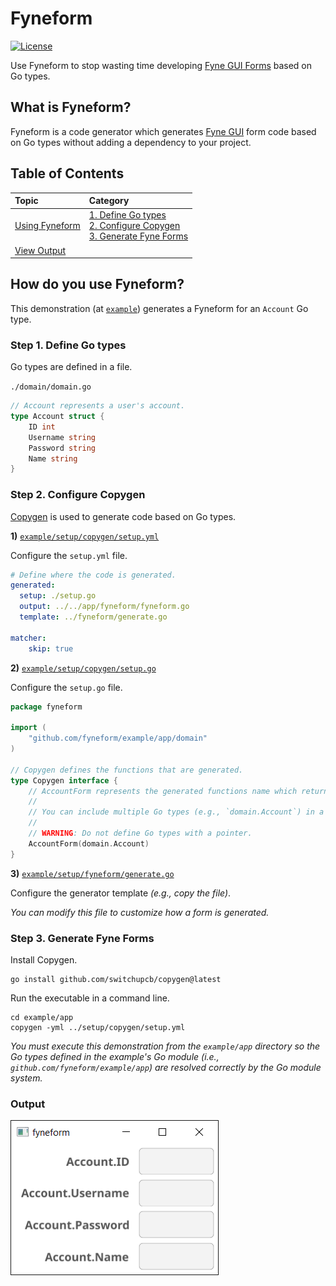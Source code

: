# Fyneform

[![License](https://img.shields.io/github/license/switchupcb/fyneform.svg?style=for-the-badge)](https://github.com/switchupcb/fyneform/blob/main/LICENSE)

Use Fyneform to stop wasting time developing [Fyne GUI Forms](https://docs.fyne.io/widget/form) based on Go types.

## What is Fyneform?

Fyneform is a code generator which generates [Fyne GUI](https://github.com/fyne-io/fyne) form code based on Go types without adding a dependency to your project.

## Table of Contents

| Topic                                      | Category                                                                                                                                                        |
| :----------------------------------------- | :-------------------------------------------------------------------------------------------------------------------------------------------------------------- |
| [Using Fyneform](#how-do-you-use-fyneform) | [1. Define Go types](#step-1-define-go-types) <br> [2. Configure Copygen](#step-2-configure-copygen) <br> [3. Generate Fyne Forms](#step-3-generate-fyne-forms) |
| [View Output](#output)                     |

## How do you use Fyneform?

This demonstration (at [`example`](/example/)) generates a Fyneform for an `Account` Go type.

### Step 1. Define Go types

Go types are defined in a file.

`./domain/domain.go`

```go
// Account represents a user's account.
type Account struct {
    ID int
    Username string
    Password string
    Name string
}
```

### Step 2. Configure Copygen

[Copygen](https://github.com/switchupcb/copygen) is used to generate code based on Go types.

**1\)** [`example/setup/copygen/setup.yml`](/example/setup/copygen/setup.yml)

Configure the `setup.yml` file.

```yml
# Define where the code is generated.
generated:
  setup: ./setup.go
  output: ../../app/fyneform/fyneform.go
  template: ../fyneform/generate.go

matcher:
    skip: true
```

**2\)** [`example/setup/copygen/setup.go`](/example/setup/copygen/setup.go)

Configure the `setup.go` file.

```go
package fyneform

import (
	"github.com/fyneform/example/app/domain"
)

// Copygen defines the functions that are generated.
type Copygen interface {
	// AccountForm represents the generated functions name which returns a &widget.Form.
	//
	// You can include multiple Go types (e.g., `domain.Account`) in a single form.
	//
	// WARNING: Do not define Go types with a pointer.
	AccountForm(domain.Account)
}
```

**3\)** [`example/setup/fyneform/generate.go`](/example/setup/fyneform/generate.go)

Configure the generator template _(e.g., copy the file)_.

_You can modify this file to customize how a form is generated._

### Step 3. Generate Fyne Forms

Install Copygen.

```
go install github.com/switchupcb/copygen@latest
```

Run the executable in a command line.

```
cd example/app
copygen -yml ../setup/copygen/setup.yml
```

_You must execute this demonstration from the `example/app` directory so the Go types defined in the example's Go module (i.e., `github.com/fyneform/example/app`) are resolved correctly by the Go module system._

### Output

[![Fyneform Example Application Output](/example/app/output.png)](https://github.com/switchupcb/fyneform/blob/main/LICENSE)

